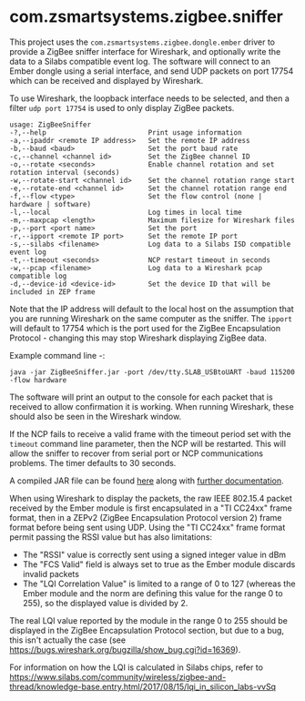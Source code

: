 # com.zsmartsystems.zigbee.sniffer

This project uses the ```com.zsmartsystems.zigbee.dongle.ember``` driver to provide a ZigBee sniffer interface for Wireshark, and optionally write the data to a Silabs compatible event log. The software will connect to an Ember dongle using a serial interface, and send UDP packets on port 17754 which can be received and displayed by Wireshark.

To use Wireshark, the loopback interface needs to be selected, and then a filter ```udp port 17754``` is used to only display ZigBee packets.

```
usage: ZigBeeSniffer
-?,--help                         Print usage information
-a,--ipaddr <remote IP address>   Set the remote IP address
-b,--baud <baud>                  Set the port baud rate
-c,--channel <channel id>         Set the ZigBee channel ID
-o,--rotate <seconds>             Enable channel rotation and set rotation interval (seconds)
-w,--rotate-start <channel id>    Set the channel rotation range start
-e,--rotate-end <channel id>      Set the channel rotation range end
-f,--flow <type>                  Set the flow control (none | hardware | software)
-l,--local                        Log times in local time
-m,--maxpcap <length>             Maximum filesize for Wireshark files
-p,--port <port name>             Set the port
-r,--ipport <remote IP port>      Set the remote IP port
-s,--silabs <filename>            Log data to a Silabs ISD compatible event log
-t,--timeout <seconds>            NCP restart timeout in seconds
-w,--pcap <filename>              Log data to a Wireshark pcap compatible log
-d,--device-id <device-id>        Set the device ID that will be included in ZEP frame
```

Note that the IP address will default to the local host on the assumption that you are running Wireshark on the same computer as the sniffer. The ```ipport``` will default to 17754 which is the port used for the ZigBee Encapsulation Protocol - changing this may stop Wireshark displaying ZigBee data.

Example command line -:

```
java -jar ZigBeeSniffer.jar -port /dev/tty.SLAB_USBtoUART -baud 115200 -flow hardware
```

The software will print an output to the console for each packet that is received to allow confirmation it is working. When running Wireshark, these should also be seen in the Wireshark window.

If the NCP fails to receive a valid frame with the timeout period set with the ```timeout``` command line parameter, then the NCP will be restarted. This will allow the sniffer to recover from serial port or NCP communications problems. The timer defaults to 30 seconds.

A compiled JAR file can be found [here](https://www.opensmarthouse.org/files/download/ZigBeeSniffer.jar) along with [further documentation](https://www.opensmarthouse.org/files/download/ZigBeeWiresharkSniffer.pdf).

When using Wireshark to display the packets, the raw IEEE 802.15.4 packet received by the Ember module is first encapsulated in a "TI CC24xx" frame format, then in a ZEPv2 (ZigBee Encapsulation Protocol version 2) frame format before being sent using UDP.
Using the "TI CC24xx" frame format permit passing the RSSI value but has also limitations:
* The "RSSI" value is correctly sent using a signed integer value in dBm
* The "FCS Valid" field is always set to true as the Ember module discards invalid packets
* The "LQI Correlation Value" is limited to a range of 0 to 127 (whereas the Ember module and the norm are defining this value for the range 0 to 255), so the displayed value is divided by 2.

The real LQI value reported by the module in the range 0 to 255 should be displayed in the ZigBee Encapsulation Protocol section, but due to a bug, this isn't actually the case (see https://bugs.wireshark.org/bugzilla/show_bug.cgi?id=16369).

For information on how the LQI is calculated in Silabs chips, refer to https://www.silabs.com/community/wireless/zigbee-and-thread/knowledge-base.entry.html/2017/08/15/lqi_in_silicon_labs-vvSq
